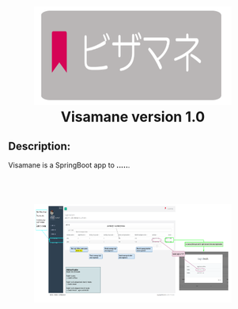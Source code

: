 <h1 align="center">
  <br>
  <img src="./images/vis logo.png" height="200" width="400"/>
  <br>
Visamane version 1.0
  <br>
  
## Description:
 <p>Visamane is a  SpringBoot app to  <strong>.....</strong>.</p>

<br>
<h1 align="center">
  <img src="./images/Visamane - MT side_ Login Analysis.png" height="200" width="400"/>